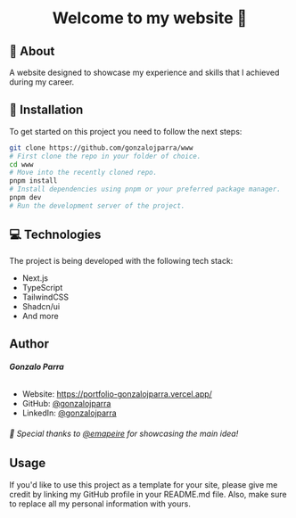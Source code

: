 <h1 align="center">Welcome to my website 🫡</h1>

## 🧉 About

A website designed to showcase my experience and skills that I achieved during my career.

## 🚀 Installation

To get started on this project you need to follow the next steps:

```bash
git clone https://github.com/gonzalojparra/www
# First clone the repo in your folder of choice.
cd www
# Move into the recently cloned repo.
pnpm install
# Install dependencies using pnpm or your preferred package manager.
pnpm dev
# Run the development server of the project.
```

## 💻 Technologies

The project is being developed with the following tech stack:

- Next.js
- TypeScript
- TailwindCSS
- Shadcn/ui
- And more

## Author

###### **Gonzalo Parra**

- Website: https://portfolio-gonzalojparra.vercel.app/
- GitHub: [@gonzalojparra](https://github.com/gonzalojparra)
- LinkedIn: [@gonzalojparra](https://www.linkedin.com/in/gonzalojparra/)

###### 🤝 Special thanks to [@emapeire](https://github.com/emapeire/) for showcasing the main idea!

## Usage

If you'd like to use this project as a template for your site, please give me credit by linking my GitHub profile in your README.md file. Also, make sure to replace all my personal information with yours.
